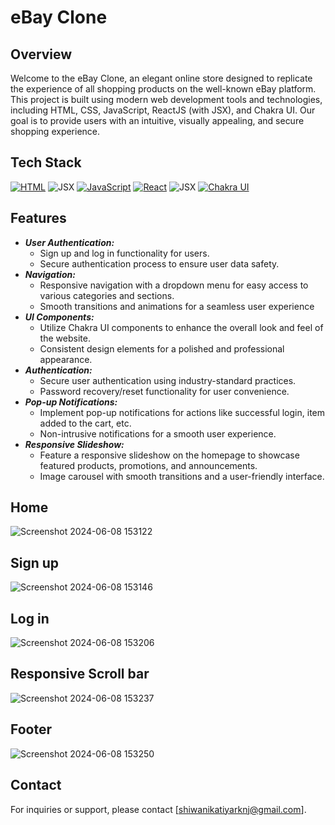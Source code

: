 # eBay Clone
## Overview
   Welcome to the eBay Clone, an elegant online store designed to replicate the experience of all shopping products on the well-known eBay platform. This project is built using modern web development tools and technologies, including HTML, CSS, JavaScript, ReactJS (with JSX), and Chakra UI. Our goal is to provide users with an intuitive, visually appealing, and secure shopping experience.
## Tech Stack
[![HTML](https://img.shields.io/badge/HTML-%23E34F26.svg?style=for-the-badge&logo=html5&logoColor=white)](https://developer.mozilla.org/en-US/docs/Web/HTML)
<img alt="JSX" src="https://camo.githubusercontent.com/5f8a5e388c5d1754036cfc3576118ae0973d7fb981b80104e7dccdc615134ff1/68747470733a2f2f696d672e736869656c64732e696f2f62616467652f435353332d2532333135373242362e7376673f7374796c653d666f722d7468652d6261646765266c6f676f3d63737333266c6f676f436f6c6f723d7768697465"/>
[![JavaScript](https://img.shields.io/badge/JavaScript-%23F7DF1E.svg?style=for-the-badge&logo=javascript&logoColor=black)](https://developer.mozilla.org/en-US/docs/Web/JavaScript)
[![React](https://img.shields.io/badge/React-%2361DAFB.svg?style=for-the-badge&logo=react&logoColor=white)](https://reactjs.org/)
<img alt="JSX" src="https://img.shields.io/badge/JSX-%2300D8FF.svg?style=for-the-badge&logo=react&logoColor=white"/>
[![Chakra UI](https://img.shields.io/badge/Chakra_UI-%23319795.svg?style=for-the-badge&logo=chakra-ui&logoColor=white)](https://chakra-ui.com/)

## Features
* ***User Authentication:***
  * Sign up and log in functionality for users.
  * Secure authentication process to ensure user data safety.
* ***Navigation:***
   * Responsive navigation with a dropdown menu for easy access to various categories and sections.
   * Smooth transitions and animations for a seamless user experience
* ***UI Components:***
  * Utilize Chakra UI components to enhance the overall look and feel of the website.
  * Consistent design elements for a polished and professional appearance.
* ***Authentication:***
  * Secure user authentication using industry-standard practices.
  * Password recovery/reset functionality for user convenience.
* ***Pop-up Notifications:***
   * Implement pop-up notifications for actions like successful login, item added to the cart, etc.
  * Non-intrusive notifications for a smooth user experience.
* ***Responsive Slideshow:***
    * Feature a responsive slideshow on the homepage to showcase featured products, promotions, and announcements.
  * Image carousel with smooth transitions and a user-friendly interface.
 
## Home
![Screenshot 2024-06-08 153122](https://github.com/Shiwanikatiyar/Ebay/assets/140407254/511980ed-9c06-43ab-8c8a-2de99d716a07)
## Sign up
![Screenshot 2024-06-08 153146](https://github.com/Shiwanikatiyar/Ebay/assets/140407254/1c9770b0-b26f-48e2-b8a9-ca085e318267)
## Log in
![Screenshot 2024-06-08 153206](https://github.com/Shiwanikatiyar/Ebay/assets/140407254/9a8891e7-acfd-4f59-b026-44ac11cebd90)
## Responsive Scroll bar
![Screenshot 2024-06-08 153237](https://github.com/Shiwanikatiyar/Ebay/assets/140407254/ce58e427-d984-4799-8808-0930949c6abc)
## Footer
![Screenshot 2024-06-08 153250](https://github.com/Shiwanikatiyar/Ebay/assets/140407254/3b62b074-fade-44d2-bc8a-7fedc541d883)

## Contact
For inquiries or support, please contact [shiwanikatiyarknj@gmail.com].

